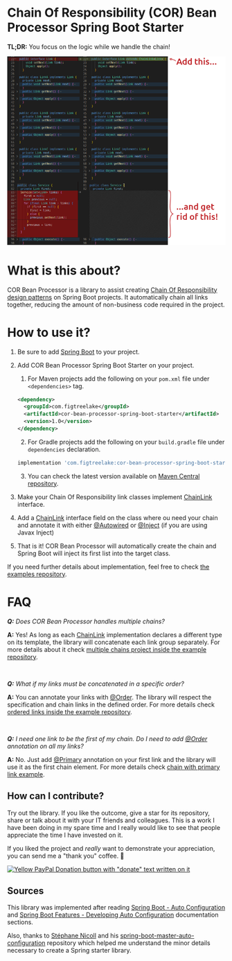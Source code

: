 # Chain Of Responsibility (COR) Bean Processor Spring Boot Starter

**TL;DR:** You focus on the logic while we handle the chain!

![A screen capture presenting a sample code diff with the same project with and without COR Bean Processor library.](./documentation/images/image-01.png)

# What is this about?
COR Bean Processor is a library to assist creating [Chain Of Responsibility design patterns](https://en.wikipedia.org/wiki/Chain-of-responsibility_pattern) on Spring
Boot projects. It automatically chain all links together, reducing the amount of non-business code required in the project.

# How to use it?

1. Be sure to add [Spring Boot](https://spring.io/guides/gs/spring-boot/) to
   your project.
2. Add COR Bean Processor Spring Boot Starter on your project.
    1. For Maven projects add the following on your `pom.xml` file
       under `<dependencies>` tag.
   ```xml
   <dependency>
     <groupId>com.figtreelake</groupId>
     <artifactId>cor-bean-processor-spring-boot-starter</artifactId>
     <version>1.0</version>
   </dependency>
   ```

    2. For Gradle projects add the following on your `build.gradle` file
       under `dependencies` declaration.
   ```groovy
   implementation 'com.figtreelake:cor-bean-processor-spring-boot-starter:1.0'
   ```
    3. You can check the latest version available
       on [Maven Central repository](https://mvnrepository.com/repos/central).
3. Make your Chain Of Responsibility link classes implement [ChainLink][1]
   interface.
4. Add a [ChainLink][1] interface field on the class where ou need your chain and annotate it with either [@Autowired](https://docs.spring.io/spring-framework/docs/current/javadoc-api/org/springframework/beans/factory/annotation/Autowired.html) or [@Inject](https://docs.oracle.com/javaee/6/api/javax/inject/Inject.html) (if you are using Javax Inject) 
5. That is it! COR Bean Processor will automatically create the chain and Spring Boot will inject its first list into the target class.

If you need further details about implementation, feel free to check [the examples repository](https://github.com/MarceloLeite2604/cor-bean-processor-examples). 

# FAQ

***Q:** Does COR Bean Processor handles multiple chains?*

**A:** Yes! As long as each [ChainLink][1] implementation declares a different type on its template, the library will concatenate each link group separately. For more details about it check [multiple chains project inside the example repository](https://github.com/MarceloLeite2604/cor-bean-processor-examples/tree/main/multiple-chains-example).

<br/>

***Q:** What if my links must be concatenated in a specific order?*

**A:** You can annotate your links with [@Order](https://docs.spring.io/spring-framework/docs/current/javadoc-api/org/springframework/core/annotation/Order.html). The library will respect the specification and chain links in the defined order. For more details check [ordered links inside the example repository](https://github.com/MarceloLeite2604/cor-bean-processor-examples/tree/main/chain-with-ordered-links-example). 

<br/>

***Q:** I need one link to be the first of my chain. Do I need to add [@Order](https://docs.spring.io/spring-framework/docs/current/javadoc-api/org/springframework/core/annotation/Order.html) annotation on all my links?*

**A:** No. Just add [@Primary](https://docs.spring.io/spring-framework/docs/current/javadoc-api/org/springframework/context/annotation/Primary.html) annotation on your first link and the library will use it as the first chain element. For more details check [chain with primary link example](https://github.com/MarceloLeite2604/cor-bean-processor-examples/tree/main/chain-with-primary-link-example).

## How can I contribute?

Try out the library. If you like the outcome, give a star for its repository, share or talk about it with your IT friends and colleagues. This is a work I have been doing in my spare time and I really would like to see that people appreciate the time I have invested on it.

If you liked the project and *really* want to demonstrate your appreciation, you can send me a "thank you" coffee. 🙂

[![Yellow PayPal Donation button with "donate" text written on it](https://www.paypalobjects.com/en_US/i/btn/btn_donateCC_LG.gif)](https://www.paypal.com/donate/?hosted_button_id=C6LPXWCHGRUVQ)

## Sources

This library was implemented after
reading [Spring Boot - Auto Configuration](https://docs.spring.io/spring-boot/docs/1.3.8.RELEASE/reference/html/using-boot-auto-configuration.html)
and [Spring Boot Features - Developing Auto Configuration](https://docs.spring.io/spring-boot/docs/2.0.0.M3/reference/html/boot-features-developing-auto-configuration.html#boot-features-custom-starter)
documentation sections.

Also, thanks to [Stéphane Nicoll](https://github.com/snicoll) and
his [spring-boot-master-auto-configuration](https://github.com/snicoll/spring-boot-master-auto-configuration)
repository which helped me understand the minor details necessary to create a
Spring starter library.

[1]: ./autoconfigure/src/main/java/com/figtreelake/corbeanprocessor/autoconfigure/link/ChainLink.java